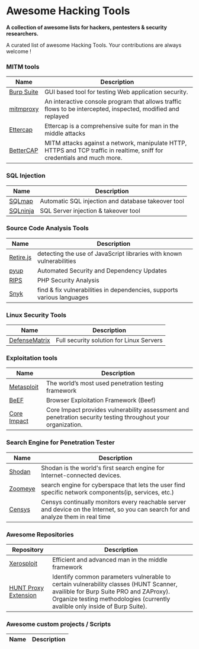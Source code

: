 # Awesome Hacking Tools

**A collection of awesome lists for hackers, pentesters & security researchers.**

A curated list of awesome Hacking Tools. Your contributions are always welcome !

### MITM tools
Name | Description
---- | ----
[Burp Suite](https://portswigger.net/burp) | GUI based tool for testing Web application security.
[mitmproxy](https://mitmproxy.org/) | An interactive console program that allows traffic flows to be intercepted, inspected, modified and replayed
[Ettercap](https://ettercap.github.io/ettercap/) | Ettercap is a comprehensive suite for man in the middle attacks
[BetterCAP](https://www.bettercap.org/) | MITM attacks against a network, manipulate HTTP, HTTPS and TCP traffic in realtime, sniff for credentials and much more.

### SQL Injection
Name | Description
---- | ----
[SQLmap](http://sqlmap.org/) | Automatic SQL injection and database takeover tool
[SQLninja](http://sqlninja.sourceforge.net/) | SQL Server injection & takeover tool

### Source Code Analysis Tools
Name | Description
---- | ----
[Retire.js](http://retirejs.github.io/retire.js/) | detecting the use of JavaScript libraries with known vulnerabilities
[pyup](https://pyup.io/) | Automated Security and Dependency Updates
[RIPS](https://www.ripstech.com/) | PHP Security Analysis
[Snyk](https://snyk.io/) | find & fix vulnerabilities in dependencies, supports various languages

### Linux Security Tools
Name | Description
---- | ----
[DefenseMatrix](https://github.com/K4YT3X/DefenseMatrix) | Full security solution for Linux Servers 

### Exploitation tools
Name | Description
---- | ----
[Metasploit](https://www.metasploit.com/) | The world’s most used penetration testing framework
[BeEF](http://beefproject.com/) | Browser Exploitation Framework (Beef)
[Core Impact](https://www.coresecurity.com/core-impact) | Core Impact provides vulnerability assessment and penetration security testing throughout your organization.

### Search Engine for Penetration Tester
Name | Description
---- | ----
[Shodan](http://shodan.io/) | Shodan is the world's first search engine for Internet-connected devices.
[Zoomeye](https://www.zoomeye.org/) | search engine for cyberspace that lets the user find specific network components(ip, services, etc.)
[Censys](https://www.censys.io/) | Censys continually monitors every reachable server and device on the Internet, so you can search for and analyze them in real time

### Awesome Repositories
Repository | Description
---- | ----
[Xerosploit](https://github.com/LionSec/xerosploit)   |     Efficient and advanced man in the middle framework
[HUNT Proxy Extension](https://github.com/bugcrowd/HUNT) | Identify common parameters vulnerable to certain vulnerability classes (HUNT Scanner, availible for Burp Suite PRO and ZAProxy). Organize testing methodologies (currently avalible only inside of Burp Suite).

### Awesome custom projects / Scripts
Name | Description
---- | ----
